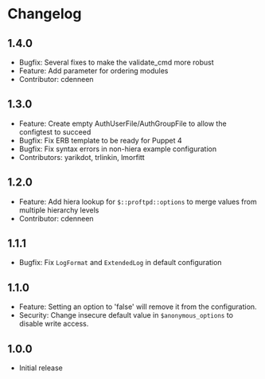# Changelog

## 1.4.0
* Bugfix: Several fixes to make the validate_cmd more robust
* Feature: Add parameter for ordering modules
* Contributor: cdenneen

## 1.3.0
* Feature: Create empty AuthUserFile/AuthGroupFile to allow the configtest to succeed
* Bugfix: Fix ERB template to be ready for Puppet 4
* Bugfix: Fix syntax errors in non-hiera example configuration
* Contributors: yarikdot, trlinkin, lmorfitt

## 1.2.0
* Feature: Add hiera lookup for `$::proftpd::options` to merge values from multiple hierarchy levels
* Contributor: cdenneen

## 1.1.1
* Bugfix: Fix `LogFormat` and `ExtendedLog` in default configuration

## 1.1.0
* Feature: Setting an option to 'false' will remove it from the configuration.
* Security: Change insecure default value in `$anonymous_options` to disable write access.

## 1.0.0
* Initial release

